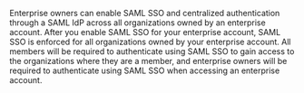 Enterprise owners can enable SAML SSO and centralized authentication through a SAML IdP across all organizations owned by an enterprise account. After you enable SAML SSO for your enterprise account, SAML SSO is enforced for all organizations owned by your enterprise account. All members will be required to authenticate using SAML SSO to gain access to the organizations where they are a member, and enterprise owners will be required to authenticate using SAML SSO when accessing an enterprise account.
